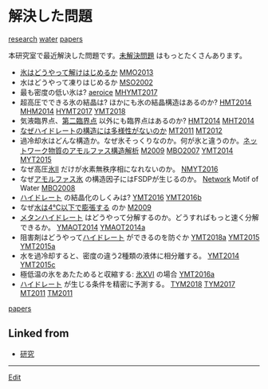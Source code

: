 # 解決した問題

[research](research.md) [water](water.md) [papers](papers.md) 

本研究室で最近解決した問題です。[未解決問題](未解決問題.md) はもっとたくさんあります。




* [氷はどうやって解けはじめるか](氷はどうやって解けはじめるか.md)  [MMO2013](MMO2013.md) 
* 水はどうやって凍りはじめるか [MSO2002](MSO2002.md) 
* 最も密度の低い氷は? 	[aeroice](aeroice.md)  [MHYMT2017](MHYMT2017.md) 
* 超高圧でできる氷の結晶は? ほかにも氷の結晶構造はあるのか? [HMT2014](HMT2014.md)  [MHM2014](MHM2014.md)  [HYMT2017](HYMT2017.md)  [YMT2018](YMT2018.md) 
* 気液臨界点、[第二臨界点](第二臨界点.md) 以外にも臨界点はあるのか? 		[HMT2014](HMT2014.md)  [MHT2014](MHT2014.md) 
* [なぜハイドレートの構造には多様性がないのか](なぜハイドレートの構造には多様性がないのか.md)  [MT2011](MT2011.md)  [MT2012](MT2012.md) 
* 過冷却水はどんな構造か。なぜ氷そっくりなのか。何が氷と違うのか。[ネットワーク物質のアモルファス構造解析](ネットワーク物質のアモルファス構造解析.md)  [M2009](M2009.md)  [MBO2007](MBO2007.md)  [YMT2014](YMT2014.md)  [MYT2015](MYT2015.md) 
* なぜ高圧[氷II](氷II.md) だけが水素無秩序相になれないのか。 [NMYT2016](NMYT2016.md) 
* なぜ[アモルファス氷](アモルファス氷.md) の構造因子にはFSDPが生じるのか。	[Network](Network.md) Motif of Water  [MBO2008](MBO2008.md) 
* [ハイドレート](ハイドレート.md) の結晶化のしくみは?	[YMT2016](YMT2016.md)  [YMT2016b](YMT2016b.md) 
* なぜ[水は4℃以下で膨張する](水は4℃以下で膨張する.md) のか [M2009](M2009.md) 
* [メタンハイドレート](メタンハイドレート.md) はどうやって分解するのか。どうすればもっと速く分解できるか。	[YMAOT2014](YMAOT2014.md)  [YMAOT2014a](YMAOT2014a.md) 
* 阻害剤はどうやって[ハイドレート](ハイドレート.md) ができるのを防ぐか [YMT2018a](YMT2018a.md)  [YMT2015](YMT2015.md)  [YMT2015a](YMT2015a.md) 
* 水を過冷却すると、密度の違う2種類の液体に相分離する。 [YMT2014](YMT2014.md)  [YMT2015c](YMT2015c.md) 
* 極低温の氷をあたためると収縮する: [氷XVI](氷XVI.md) の場合 [YMT2016a](YMT2016a.md) 
* [ハイドレート](ハイドレート.md) が生じる条件を精密に予測する。 [TYM2018](TYM2018.md)  [TYM2017](TYM2017.md)  [MT2011](MT2011.md)  [TM2011](TM2011.md) 



[papers](papers.md) 


## Linked from

* [研究](研究.md)


----
[Edit](https://github.com/vitroid/vitroid.github.io/edit/master/MD/解決した問題.md)
